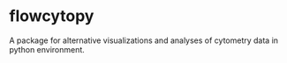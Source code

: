 # flowcytopy
A package for alternative visualizations and analyses of cytometry data in python environment.

